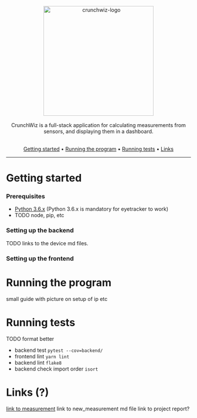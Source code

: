 <div align="center">
  <img src="https://i.imgur.com/MJT7kl6.png" alt="crunchwiz-logo" width="300">
<br>
<br>
CrunchWiz is a full-stack application for calculating measurements from sensors, and displaying them in a dashboard.
<br>
<br>
<p align="center">
  <a href="#getting-started">Getting started</a> •
  <a href="#running-the-program">Running the program</a> •
  <a href="#running-tests">Running tests</a> •
  <a href="#links">Links</a>
</p>
</div>

---

# Getting started

### Prerequisites
- [Python 3.6.x](https://www.python.org/downloads/) (Python 3.6.x is mandatory for eyetracker to work)
- TODO node, pip, etc


### Setting up the backend
TODO links to the device md files.

### Setting up the frontend

# Running the program
small guide with picture on setup of ip etc

# Running tests
TODO format better
* backend test `pytest --cov=backend/` 
* frontend lint `yarn lint`
* backend lint `flake8`
* backend check import order `isort`

# Links (?)
[link to measurement](docs/new_measurement.md)
link to new_measurement md file
link to project report?

